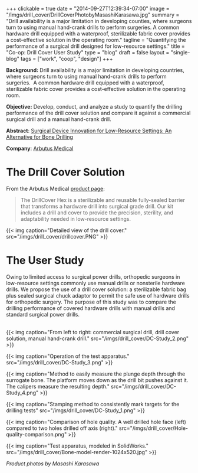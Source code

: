 +++
clickable = true
date = "2014-09-27T12:39:34-07:00"
image = "/imgs/drill_cover/DrillCoverPhotobyMasashiKarasawa.jpg"
summary = "Drill availability is a major limitation in developing counties, where surgeons turn to using manual hand-crank drills to perform surgeries. A common hardware drill equipped with a waterproof, sterilizable fabric cover provides a cost-effective solution in the operating room."
tagline = "Quantifying the performance of a surgical drill designed for low-resource settings."
title = "Co-op: Drill Cover User Study"
type = "blog"
draft = false
layout = "single-blog"
tags = ["work", "coop", "design"]
+++

__Background:__ Drill availability is a major limitation in developing countries, where surgeons turn to using manual hand-crank drills to perform surgeries.  A common hardware drill equipped with a waterproof, sterilizable fabric cover provides a cost-effective solution in the operating room.

__Objective:__ Develop, conduct, and analyze a study to quantify the drilling performance of the drill cover solution and compare it against a commercial surgical drill and a manual hand-crank drill.

__Abstract__: [Surgical Device Innovation for Low-Resource Settings: An Alternative for Bone Drilling](http://canjsurg.ca/wp-content/uploads/2015/10/58-4-S157.pdf) 

__Company__: [Arbutus Medical](http://arbutusmedical.ca) 

# The Drill Cover Solution

From the Arbutus Medical [product page](http://arbutusmedical.ca/human-health/products/drill-cover-hex):

> The DrillCover Hex is a sterilizable and reusable fully-sealed barrier that transforms a hardware drill into surgical grade drill. Our kit includes a drill and cover to provide the precision, sterility, and adaptability needed in low-resource settings.

{{< img caption="Detailed view of the drill cover."
src="/imgs/drill_cover/drillcover.PNG" >}}

# The User Study

Owing to limited access to surgical power drills, orthopedic surgeons in low-resource settings commonly use manual drills or nonsterile hardware drills. We propose the use of a drill cover solution: a sterilizable fabric bag plus sealed surgical chuck adaptor to permit the safe use of hardware drills for orthopedic surgery.
The purpose of this study was to compare the drilling performance of covered hardware drills with manual drills and standard surgical power drills. 
<br><br>

{{< img caption="From left to right: commercial surgical drill, drill cover solution, manual hand-crank drill."
src="/imgs/drill_cover/DC-Study_2.png" >}}

{{< img caption="Operation of the test apparatus."
src="/imgs/drill_cover/DC-Study_3.png" >}}

{{< img caption="Method to easily measure the plunge depth through the surrogate bone. The platform moves down as the drill bit pushes against it. The calipers measure the resulting depth."
src="/imgs/drill_cover/DC-Study_4.png" >}}

{{< img caption="Stamping method to consistently mark targets for the drilling tests"
src="/imgs/drill_cover/DC-Study_1.png" >}}

{{< img caption="Comparison of hole quality. A well drilled hole face (left) compared to two holes drilled off axis (right)."
src="/imgs/drill_cover/Hole-quality-comparison.png" >}}

{{< img caption="Test apparatus, modeled in SolidWorks."
src="/imgs/drill_cover/Bone-model-render-1024x520.jpg" >}}

_Product photos by Masashi Karasawa_